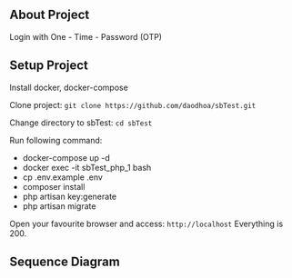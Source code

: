 ## About Project

Login with One - Time - Password (OTP)

## Setup Project

Install docker, docker-compose

Clone project: ```git clone https://github.com/daodhoa/sbTest.git```

Change directory to sbTest: ```cd sbTest```

Run following command:
- docker-compose up -d
- docker exec -it sbTest_php_1 bash
- cp .env.example .env
- composer install
- php artisan key:generate
- php artisan migrate

Open your favourite browser and access: ```http://localhost```
Everything is 200.

## Sequence Diagram
